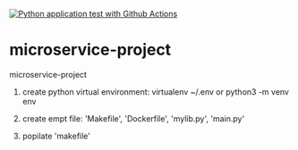 [![Python application test with Github Actions](https://github.com/newtechnology12/microservice-project/actions/workflows/aws.yml/badge.svg)](https://github.com/newtechnology12/microservice-project/actions/workflows/aws.yml)


# microservice-project
microservice-project
1. create python virtual environment: virtualenv ~/.env or python3 -m venv env

2. create empt file: 'Makefile', 'Dockerfile', 'mylib.py', 'main.py'
3. popilate 'makefile'
